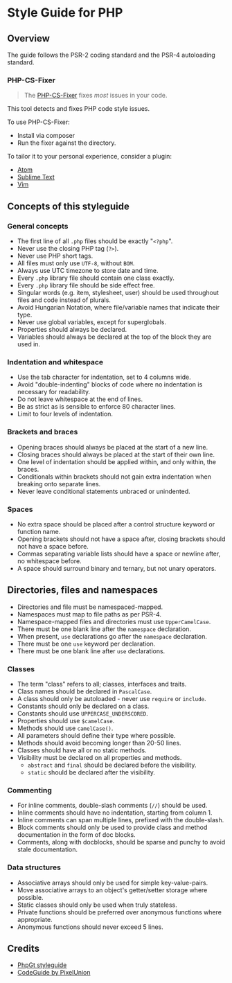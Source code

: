 # Style Guide for PHP

## Overview

The guide follows the PSR-2 coding standard and the PSR-4 autoloading standard.

### PHP-CS-Fixer

> The [PHP-CS-Fixer](https://github.com/FriendsOfPhp/PHP-CS-Fixer) fixes *most* issues in your code. 

This tool detects and fixes PHP code style issues.

To use PHP-CS-Fixer:

- Install via composer
- Run the fixer against the directory. 

To tailor it to your personal experience, consider a plugin:

- [Atom](https://github.com/Glavin001/atom-beautify)
- [Sublime Text](https://github.com/benmatselby/sublime-phpcs)
- [Vim](https://github.com/stephpy/vim-php-cs-fixer)

## Concepts of this styleguide

### General concepts

- The first line of all `.php` files should be exactly "`<?php`".
- Never use the closing PHP tag (`?>`).
- Never use PHP short tags.
- All files must only use `UTF-8`, without `BOM`.
- Always use UTC timezone to store date and time.
- Every `.php` library file should contain one class exactly.
- Every `.php` library file should be side effect free.
- Singular words (e.g. item, stylesheet, user) should be used throughout files and code instead of plurals.
- Avoid Hungarian Notation, where file/variable names that indicate their type.
- Never use global variables, except for superglobals.
- Properties should always be declared.
- Variables should always be declared at the top of the block they are used in.

### Indentation and whitespace

- Use the tab character for indentation, set to 4 columns wide.
- Avoid "double-indenting" blocks of code where no indentation is necessary for readability.
- Do not leave whitespace at the end of lines.
- Be as strict as is sensible to enforce 80 character lines.
- Limit to four levels of indentation.

### Brackets and braces

- Opening braces should always be placed at the start of a new line.
- Closing braces should always be placed at the start of their own line.
- One level of indentation should be applied within, and only within, the braces.
- Conditionals within brackets should not gain extra indentation when breaking onto separate lines.
- Never leave conditional statements unbraced or unindented.

### Spaces

- No extra space should be placed after a control structure keyword or function name.
- Opening brackets should not have a space after, closing brackets should not have a space before.
- Commas separating variable lists should have a space or newline after, no whitespace before.
- A space should surround binary and ternary, but not unary operators.

## Directories, files and namespaces

- Directories and file must be namespaced-mapped.
- Namespaces must map to file paths as per PSR-4.
- Namespace-mapped files and directories must use `UpperCamelCase`.
- There must be one blank line after the `namespace` declaration.
- When present, `use` declarations go after the `namespace` declaration.
- There must be one `use` keyword per declaration.
- There must be one blank line after `use` declarations.

### Classes

- The term "class" refers to all; classes, interfaces and traits.
- Class names should be declared in `PascalCase`.
- A class should only be autoloaded - never use `require` or `include`.
- Constants should only be declared on a class.
- Constants should use `UPPERCASE_UNDERSCORED`.
- Properties should use `$camelCase`.
- Methods should use `camelCase()`.
- All parameters should define their type where possible.
- Methods should avoid becoming longer than 20-50 lines.
- Classes should have all or no static methods.
- Visibility must be declared on all properties and methods.
	- `abstract` and `final` should be declared before the visibility.
	- `static` should be declared after the visibility.

### Commenting

- For inline comments, double-slash comments (`//`) should be used.
- Inline comments should have no indentation, starting from column 1.
- Inline comments can span multiple lines, prefixed with the double-slash.
- Block comments should only be used to provide class and method documentation in the form of doc blocks.
- Comments, along with docblocks, should be sparse and punchy to avoid stale documentation.

### Data structures

- Associative arrays should only be used for simple key-value-pairs.
- Move associative arrays to an object's getter/setter storage where possible.
- Static classes should only be used when truly stateless.
- Private functions should be preferred over anonymous functions where appropriate.
- Anonymous functions should never exceed 5 lines.

## Credits

- [PhpGt styleguide](https://github.com/PhpGt/StyleGuide)
- [CodeGuide by PixelUnion](https://github.com/PixelUnion/code-guide)
